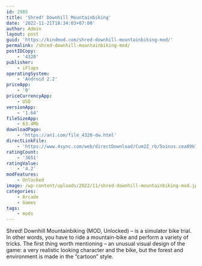 ```yaml
---
id: 2985
title: 'Shred! Downhill Mountainbiking'
date: '2022-11-21T18:34:03+07:00'
author: Admin
layout: post
guid: 'https://kindmod.com/shred-downhill-mountainbiking-mod/'
permalink: /shred-downhill-mountainbiking-mod/
postIDCopy:
    - '4320'
publisher:
    - iFlaps
operatingSystem:
    - 'Android 2.2'
priceApp:
    - '0'
priceCurrencyApp:
    - USD
versionApp:
    - '1.64'
fileSizeApp:
    - 63.4Mb
downloadPage:
    - 'https://an1.com/file_4320-dw.html'
directLinkFile:
    - 'https://www.4sync.com/web/directDownload/Cum2Z_rb/5oinus.cea89b7017cab3c8e3a8306699032aa0'
ratingCount:
    - '3651'
ratingValue:
    - '4.2'
modFeatures:
    - Unlocked
image: /wp-content/uploads/2022/11/shred-downhill-mountainbiking-mod.jpg
categories:
    - Arcade
    - Games
tags:
    - mods
---
```


Shred! Downhill Mountainbiking (MOD, Unlocked) – is a simulator bike trial. In other words, you have to ride a mountain-bike and perform a variety of tricks. The first thing worth mentioning – an unusual visual design of the game: a very realistic looking character and the bike, but the forest and environment is made in the “cartoon” style.